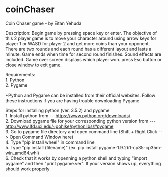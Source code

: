 # coinChaser
Coin Chaser game - by Eitan Yehuda

Description:
Begin game by pressing space key or enter. The objective of this 2 player game is to move your character around using arrow keys for 
player 1 or WASD for player 2 and get more coins than your opponent. There are two rounds and each round has a different layout and lasts 
a minute. Game ends when time for second round finishes. Sound effects are included. Game over screen displays which player won. press 
Esc button or close window to exit game.

Requirements:
<br>1.  Python
<br>2.  Pygame

*Python and Pygame can be installed from their official websites. Follow these instructions if you are having trouble downloading Pygame

Steps for installing python (ver. 3.5.2) and pygame 
<br>1. Install python from ---https://www.python.org/downloads/
<br>2. Download pygame file for your corresponding python version from ---http://www.lfd.uci.edu/~gohlke/pythonlibs/#pygame
<br>3. Go to pygame file directory and open command line (Shift + Right Click --> Open Command Window here)
<br>4. Type "pip install wheel" in command line 
<br>5. Type "pip install (filename)"   (ex. pip install pygame-1.9.2b1-cp35-cp35m-win_amd64.whl)
<br>6. Check that it works by openning a python shell and typing "import pygame" and then "print pygame.ver". If your version shows up, 
everything should work properly
